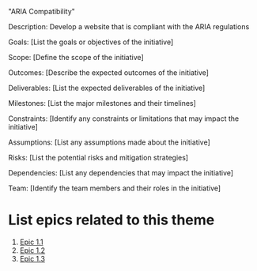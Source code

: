 "ARIA Compatibility"

Description: Develop a website that is compliant with the ARIA regulations

Goals: [List the goals or objectives of the initiative]

Scope: [Define the scope of the initiative]

Outcomes: [Describe the expected outcomes of the initiative]

Deliverables: [List the expected deliverables of the initiative]

Milestones: [List the major milestones and their timelines]

Constraints: [Identify any constraints or limitations that may impact the initiative]

Assumptions: [List any assumptions made about the initiative]

Risks: [List the potential risks and mitigation strategies]

Dependencies: [List any dependencies that may impact the initiative]

Team: [Identify the team members and their roles in the initiative]

# List epics related to this theme
1. [Epic 1.1](Epics/Epic_1.1.md)
2. [Epic 1.2](Epics/Epic_1.2.md)
3. [Epic 1.3](Epics/Epic_1.3.md)
